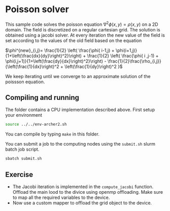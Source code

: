 # Poisson solver

This sample code solves the poisson equation $\nabla^2 \phi(x,y) = \rho(x,y)$ on a 2D domain. 
The field is discretized on a regular cartesian grid.
The solution is obtained using a jacobi solver. At every iteration the new value of the field is set according to the values of the old field based on the equation

$\phi^{new}_{i,j}= \frac{1}{2} \left( \frac{\phi( i-1,j) + \phi(i+1,j)}{1+\left(\frac{dx}{dy}\right)^2}\right)  + \frac{1}{2} \left( \frac{\phi( i ,j-1) + \phi(i,j+1)}{1+\left(\frac{dy}{dx}\right)^2}\right) -  \frac{1}{2}\frac{\rho_{i,j}}{\left(\frac{1}{dx}\right)^2 + \left(\frac{1}{dy}\right)^2 }$

We keep iterating until we converge to an approximate solution of the poissson equation.

## Compiling and running

The folder contains a CPU implementation described above. 
First setup your environment

```bash
source ../../env-archer2.sh
```

You can compile by typing `make` in this folder.

You can submit a job to the computing nodes using the `submit.sh` slurm batch job script.

```bash
sbatch submit.sh
```

## Exercise

-   The Jacobi iteration is implemented in the `compute_jacobi` function.
    Offload the main lood to the divice using openmp offloading. Make sure to map all the required variables to the device.
-   Now use a custom mapper to offload the grid object to the device.

